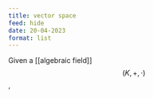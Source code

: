 ```yaml
---
title: vector space
feed: hide
date: 20-04-2023
format: list
---
```



Given a [[algebraic field]] $$(K, +, \cdot)$$, 